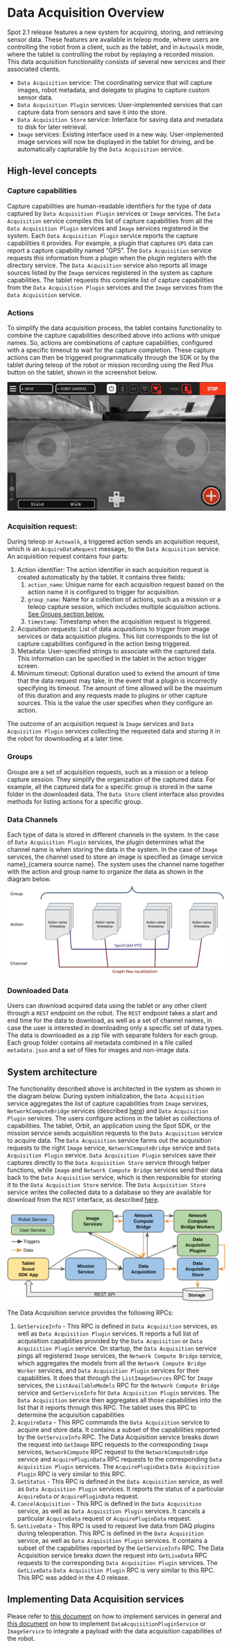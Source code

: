 <!--
Copyright (c) 2023 Boston Dynamics, Inc.  All rights reserved.

Downloading, reproducing, distributing or otherwise using the SDK Software
is subject to the terms and conditions of the Boston Dynamics Software
Development Kit License (20191101-BDSDK-SL).
-->

# Data Acquisition Overview

Spot 2.1 release features a new system for acquiring, storing, and retrieving sensor data. These features are available in teleop mode, where users are controlling the robot from a client, such as the tablet, and in `Autowalk` mode, where the tablet is controlling the robot by replaying a recorded mission. This data acquisition functionality consists of several new services and their associated clients.

- `Data Acquisition` service: The coordinating service that will capture images, robot metadata, and delegate to plugins to capture custom sensor data.
- `Data Acquisition Plugin` services: User-implemented services that can capture data from sensors and save it into the store.
- `Data Acquisition Store` service: Interface for saving data and metadata to disk for later retrieval.
- `Image` services: Existing interface used in a new way. User-implemented image services will now be displayed in the tablet for driving, and be automatically capturable by the `Data Acquisition` service.

## High-level concepts

### Capture capabilities

Capture capabilities are human-readable identifiers for the type of data captured by `Data Acquisition Plugin` services or `Image` services. The `Data Acquisition` service compiles this list of capture capabilities from all the `Data Acquisition Plugin` services and `Image` services registered in the system.
Each `Data Acquisition Plugin` service reports the capture capabilities it provides. For example, a plugin that captures `GPS` data can report a capture capability named “GPS”. The `Data Acquisition` service requests this information from a plugin when the plugin registers with the directory service. The `Data Acquisition` service also reports all image sources listed by the `Image` services registered in the system as capture capabilities.
The tablet requests this complete list of capture capabilities from the `Data Acquisition Plugin` services and the `Image` services from the `Data Acquisition` service.

### Actions

To simplify the data acquisition process, the tablet contains functionality to combine the capture capabilities described above into actions with unique names. So, actions are combinations of capture capabilities, configured with a specific timeout to wait for the capture completion. These capture actions can then be triggered programmatically through the SDK or by the tablet during teleop of the robot or mission recording using the Red Plus button on the tablet, shown in the screenshot below.

![Tablet Screenshot](./images/tablet_screenshot.png)

### Acquisition request:

During teleop or `Autowalk`, a triggered action sends an acquisition request, which is an `AcquireDataRequest` message, to the `Data Acquisition` service. An acquisition request contains four parts:

1. Action identifier: The action identifier in each acquisition request is created automatically by the tablet. It contains three fields:
   1. `action_name`: Unique name for each acquisition request based on the action name it is configured to trigger for acquisition.
   2. `group_name`: Name for a collection of actions, such as a mission or a teleop capture session, which includes multiple acquisition actions. [See Groups section below.](#groups)
   3. `timestamp`: Timestamp when the acquisition request is triggered.
2. Acquisition requests: List of data acquisitions to trigger from image services or data acquisition plugins. This list corresponds to the list of capture capabilities configured in the action being triggered.
3. Metadata: User-specified strings to associate with the captured data. This information can be specified in the tablet in the action trigger screen.
4. Minimum timeout: Optional duration used to extend the amount of time that the data request may take, in the event that a plugin is incorrectly specifying its timeout. The amount of time allowed will be the maximum of this duration and any requests made to plugins or other capture sources. This is the value the user specifies when they configure an action.

The outcome of an acquisition request is `Image` services and `Data Acquisition Plugin` services collecting the requested data and storing it in the robot for downloading at a later time.

### Groups

Groups are a set of acquisition requests, such as a mission or a teleop capture session. They simplify the organization of the captured data. For example, all the captured data for a specific group is stored in the same folder in the downloaded data. The `Data Store` client interface also provides methods for listing actions for a specific group.

### Data Channels

Each type of data is stored in different channels in the system. In the case of `Data Acquisition Plugin` services, the plugin determines what the channel name is when storing the data in the system. In the case of `Image` services, the channel used to store an image is specified as {image service name}\_{camera source name}. The system uses the channel name together with the action and group name to organize the data as shown in the diagram below.
![Data Organization](./images/data_acquisition_data_organization.png)

### Downloaded Data

Users can download acquired data using the tablet or any other client through a `REST` endpoint on the robot. The `REST` endpoint takes a start and end time for the data to download, as well as a set of channel names, in case the user is interested in downloading only a specific set of data types. The data is downloaded as a zip file with separate folders for each group. Each group folder contains all metadata combined in a file called `metadata.json` and a set of files for images and non-image data.

## System architecture

The functionality described above is architected in the system as shown in the diagram below. During system initialization, the `Data Acquisition` service aggregates the list of capture capabilities from `Image` services, `NetworkComputeBridge` services (described [here](./network_compute_bridge.md)) and `Data Acquisition Plugin` services. The users configure actions in the tablet as collections of capabilities. The tablet, Orbit, an application using the Spot SDK, or the mission service sends acquisition requests to the `Data Acquisition` service to acquire data. The `Data Acquisition` service farms out the acquisition requests to the right `Image` service, `NetworkComputeBridge` service and `Data Acquisition Plugin` service. `Data Acquisition Plugin` services save their captures directly to the `Data Acquisition Store` service through helper functions, while `Image` and `Network Compute Bridge` services send their data back to the `Data Acquisition` service, which is then responsible for storing it to the `Data Acquisition Store` service. The `Data Acquisition Store` service writes the collected data to a database so they are available for download from the `REST` interface, as described [here](./data_buffer_overview.md#data-acquisition-download).

![Data Acquisition Architecture](./images/data_acquisition_architecture.png)

The Data Acquisition service provides the following RPCs:

1. `GetServiceInfo` - This RPC is defined in `Data Acquisition` services, as well as `Data Acquisition Plugin` services. It reports a full list of acquisition capabilities provided by the `Data Acquisition` or `Data Acquisition Plugin` service. On startup, the `Data Acquisition` service pings all registered `Image` services, the `Network Compute Bridge` service, which aggregates the models from all the `Network Compute Bridge Worker` services, and `Data Acquisition Plugin` services for their capabilities. It does that through the `ListImageSources` RPC for `Image` services, the `ListAvailableModels` RPC for the `Network Compute Bridge` service and `GetServiceInfo` for `Data Acquisition Plugin` services. The `Data Acquisition` service then aggregates all those capabilities into the list that it reports through this RPC. The tablet uses this RPC to determine the acquisition capabilities
2. `AcquireData` - This RPC commands the `Data Acquisition` service to acquire and store data. It contains a subset of the capabilities reported by the `GetServiceInfo` RPC. The Data Acquisition service breaks down the request into `GetImage` RPC requests to the corresponding `Image` services, `NetworkCompute` RPC request to the `NetworkComputeBridge` service and `AcquirePluginData` RPC requests to the corresponding `Data Acquisition Plugin` services. The `AcquirePluginData` `Data Acquisition Plugin` RPC is very similar to this RPC.
3. `GetStatus` - This RPC is defined in the `Data Acquisition` service, as well as `Data Acquisition Plugin` services. It reports the status of a particular `AcquireData` or `AcquirePluginData` request.
4. `CancelAcquisition` - This RPC is defined in the `Data Acquisition` service, as well as `Data Acquisition Plugin` services. It cancels a particular `AcquireData` request or `AcquirePluginData` request.
5. `GetLiveData` - This RPC is used to request live data from DAQ plugins during teleoperation. This RPC is defined in the `Data Acquisition` service, as well as `Data Acquisition Plugin` services. It contains a subset of the capabilities reported by the `GetServiceInfo` RPC. The Data Acquisition service breaks down the request into `GetLiveData` RPC requests to the corresponding `Data Acquisition Plugin` services. The `GetLiveData` `Data Acquisition Plugin` RPC is very similar to this RPC. This RPC was added in the 4.0 release.

## Implementing Data Acquisition services

Please refer to [this document](developing_api_services.md) on how to implement services in general and [this document](writing_services_for_data_acquisition.md) on how to implement `DataAcquisitionPluginService` or `ImageService` to integrate a payload with the data acquisition capabilities of the robot.
